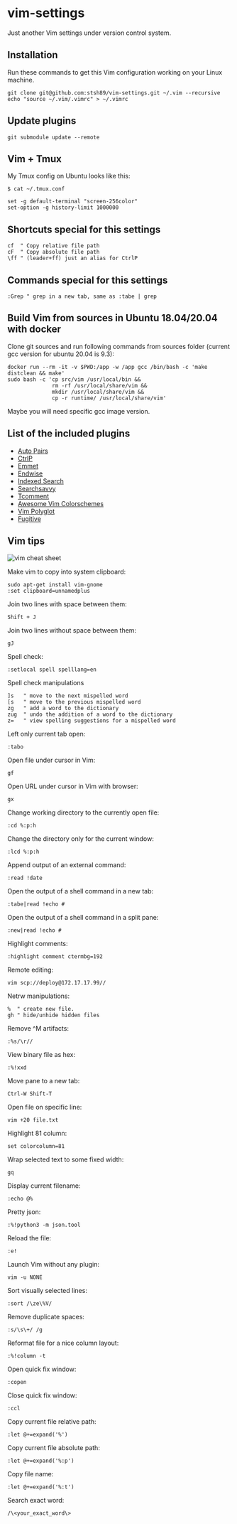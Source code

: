 # vim-settings

Just another Vim settings under version control system.

## Installation

Run these commands to get this Vim configuration working on your Linux machine.

    git clone git@github.com:stsh89/vim-settings.git ~/.vim --recursive
    echo "source ~/.vim/.vimrc" > ~/.vimrc

## Update plugins

    git submodule update --remote

## Vim + Tmux

My Tmux config on Ubuntu looks like this:

    $ cat ~/.tmux.conf

    set -g default-terminal "screen-256color"
    set-option -g history-limit 1000000

## Shortcuts special for this settings

    cf  " Copy relative file path
    cF  " Copy absolute file path
    \ff " (leader+ff) just an alias for CtrlP

## Commands special for this settings

    :Grep " grep in a new tab, same as :tabe | grep

## Build Vim from sources in Ubuntu 18.04/20.04 with docker

Clone git sources and run following commands from sources folder (current gcc version for ubuntu 20.04 is 9.3):

    docker run --rm -it -v $PWD:/app -w /app gcc /bin/bash -c 'make distclean && make'
    sudo bash -c 'cp src/vim /usr/local/bin &&
                  rm -rf /usr/local/share/vim &&
                  mkdir /usr/local/share/vim &&
                  cp -r runtime/ /usr/local/share/vim'

Maybe you will need specific gcc image version.

## List of the included plugins

  * [Auto Pairs](https://github.com/jiangmiao/auto-pairs)
  * [CtrlP](https://github.com/ctrlpvim/ctrlp.vim)
  * [Emmet](https://github.com/mattn/emmet-vim)
  * [Endwise](https://github.com/tpope/vim-endwise)
  * [Indexed Search](https://github.com/henrik/vim-indexed-search)
  * [Searchsavvy](https://github.com/idbrii/vim-searchsavvy)
  * [Tcomment](https://github.com/tomtom/tcomment_vim)
  * [Awesome Vim Colorschemes](https://github.com/rafi/awesome-vim-colorschemes)
  * [Vim Polyglot](https://github.com/sheerun/vim-polyglot)
  * [Fugitive](https://github.com/tpope/vim-fugitive)

## Vim tips

![vim cheat sheet](vi-vim-cheat-sheet.gif)

Make vim to copy into system clipboard:

    sudo apt-get install vim-gnome
    :set clipboard=unnamedplus

Join two lines with space between them:

    Shift + J

Join two lines without space between them:

    gJ

Spell check:

    :setlocal spell spelllang=en

Spell check manipulations

    ]s   " move to the next mispelled word
    [s   " move to the previous mispelled word
    zg   " add a word to the dictionary
    zug  " undo the addition of a word to the dictionary
    z=   " view spelling suggestions for a mispelled word

Left only current tab open:

    :tabo

Open file under cursor in Vim:

    gf

Open URL under cursor in Vim with browser:

    gx

Change working directory to the currently open file:

    :cd %:p:h

Change the directory only for the current window:

    :lcd %:p:h

Append output of an external command:

    :read !date

Open the output of a shell command in a new tab:

    :tabe|read !echo #

Open the output of a shell command in a split pane:

    :new|read !echo #

Highlight comments:

    :highlight comment ctermbg=192

Remote editing:

    vim scp://deploy@172.17.17.99//

Netrw manipulations:

    %  " create new file.
    gh " hide/unhide hidden files

Remove ^M artifacts:

    :%s/\r//

View binary file as hex:

    :%!xxd

Move pane to a new tab:

    Ctrl-W Shift-T

Open file on specific line:

    vim +20 file.txt

Highlight 81 column:

    set colorcolumn=81

Wrap selected text to some fixed width:

    gq

Display current filename:

    :echo @%

Pretty json:

    :%!python3 -m json.tool

Reload the file:

    :e!

Launch Vim without any plugin:

    vim -u NONE

Sort visually selected lines:

    :sort /\ze\%V/

Remove duplicate spaces:

    :s/\s\+/ /g

Reformat file for a nice column layout:

    :%!column -t

Open quick fix window:

    :copen

Close quick fix window:

    :ccl

Copy current file relative path:

    :let @+=expand('%')

Copy current file absolute path:

    :let @+=expand('%:p')

Copy file name:

    :let @+=expand('%:t')

Search exact word:

    /\<your_exact_word\>
